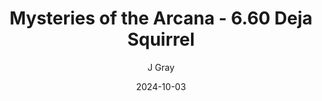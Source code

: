 ---
title: 'Mysteries of the Arcana - 6.60 Deja Squirrel'
alt: 'Mysteries of the Arcana'
date: '2024-10-03'
author: 'J Gray'
artist: 'Keira'
---